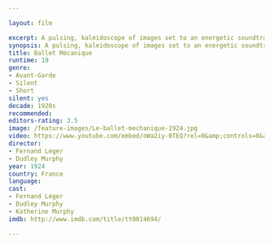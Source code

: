 ```yaml
---

layout: film

excerpt: A pulsing, kaleidoscope of images set to an energetic soundtrack. A young women swings in a garden; a woman's face smiles. The rest is spinning cylinders, pistons, gears and turbines, kitchen objects in concentric circles or rows - pots, pan lids, and funnels, cars passing overhead, a spinning carnival ride. Over and over, a heavy-set woman climbs stairs carrying a large bag on her shoulder. An Art Deco cartoon figure appears, dancing. This is a world in motion, dominated by mechanical and repetitive images, with a few moments of solitude in a garden.
synopsis: A pulsing, kaleidoscope of images set to an energetic soundtrack. A young women swings in a garden; a woman's face smiles. The rest is spinning cylinders, pistons, gears and turbines, kitchen objects in concentric circles or rows - pots, pan lids, and funnels, cars passing overhead, a spinning carnival ride. Over and over, a heavy-set woman climbs stairs carrying a large bag on her shoulder. An Art Deco cartoon figure appears, dancing. This is a world in motion, dominated by mechanical and repetitive images, with a few moments of solitude in a garden.
title: Ballet Mécanique
runtime: 19
genre: 
- Avant-Garde
- Silent
- Short
silent: yes
decade: 1920s
recommended: 
editors-rating: 3.5
image: /feature-images/Le-ballet-mechanique-1924.jpg
video: https://www.youtube.com/embed/oWa2iy-0TEQ?rel=0&amp;controls=0&amp;showinfo=0
director: 
- Fernand Léger
- Dudley Murphy
year: 1924
country: France
language: 
cast:
- Fernand Léger
- Dudley Murphy
- Katherine Murphy
imdb: http://www.imdb.com/title/tt0014694/

---
```

